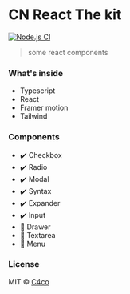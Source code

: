# CN React The kit

[![Node.js CI](https://github.com/C4co/cn-react-thekit/actions/workflows/node.js.yml/badge.svg)](https://github.com/C4co/cn-react-thekit/actions/workflows/node.js.yml)

> some react components

### What's inside

- Typescript
- React
- Framer motion
- Tailwind

### Components

- ✔️ Checkbox
- ✔️ Radio
- ✔️ Modal
- ✔️ Syntax
- ✔️ Expander
- ✔️ Input
- 🔲 Drawer
- 🔲 Textarea
- 🔲 Menu

### License

MIT © [C4co](https://github.com/C4co)
